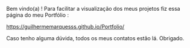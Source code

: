 Bem vindo(a) ! Para facilitar a visualização dos meus projetos fiz essa página do meu Portfólio :

 https://guilhermemarquesss.github.io/Portfolio/ 
 
 Caso tenho alguma dúvida, todos os meus contatos estão lá. Obrigado.


